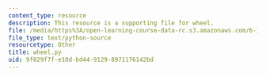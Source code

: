 ```yaml
---
content_type: resource
description: This resource is a supporting file for wheel.
file: /media/https%3A/open-learning-course-data-rc.s3.amazonaws.com/6-189-a-gentle-introduction-to-programming-using-python-january-iap-2011/9f029f7fe10dbd4491298971176142bd_wheel.py
file_type: text/python-source
resourcetype: Other
title: wheel.py
uid: 9f029f7f-e10d-bd44-9129-8971176142bd
---
```

